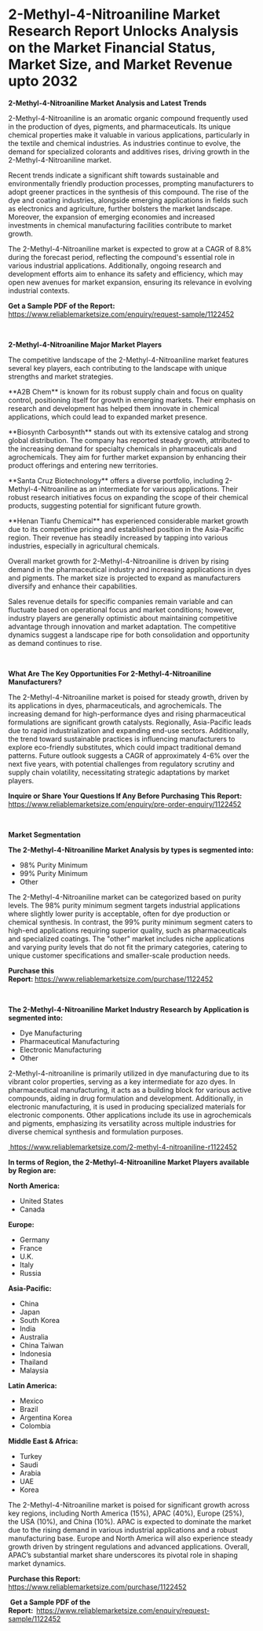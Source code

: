 <p><h1>2-Methyl-4-Nitroaniline Market Research Report Unlocks Analysis on the Market Financial Status, Market Size, and Market Revenue upto 2032</h1></p><p><strong>2-Methyl-4-Nitroaniline Market Analysis and Latest Trends</strong></p>
<p><p>2-Methyl-4-Nitroaniline is an aromatic organic compound frequently used in the production of dyes, pigments, and pharmaceuticals. Its unique chemical properties make it valuable in various applications, particularly in the textile and chemical industries. As industries continue to evolve, the demand for specialized colorants and additives rises, driving growth in the 2-Methyl-4-Nitroaniline market.</p><p>Recent trends indicate a significant shift towards sustainable and environmentally friendly production processes, prompting manufacturers to adopt greener practices in the synthesis of this compound. The rise of the dye and coating industries, alongside emerging applications in fields such as electronics and agriculture, further bolsters the market landscape. Moreover, the expansion of emerging economies and increased investments in chemical manufacturing facilities contribute to market growth.</p><p>The 2-Methyl-4-Nitroaniline market is expected to grow at a CAGR of 8.8% during the forecast period, reflecting the compound's essential role in various industrial applications. Additionally, ongoing research and development efforts aim to enhance its safety and efficiency, which may open new avenues for market expansion, ensuring its relevance in evolving industrial contexts.</p></p>
<p><strong>Get a Sample PDF of the Report:&nbsp;</strong> <a href="https://www.reliablemarketsize.com/enquiry/request-sample/1122452?utm_campaign=3124&utm_medium=2&utm_source=Github&utm_content=ia&utm_term=15042025&utm_id=2-methyl-4-nitroaniline">https://www.reliablemarketsize.com/enquiry/request-sample/1122452</a></p>
<p>&nbsp;</p>
<p><strong>2-Methyl-4-Nitroaniline Major Market Players</strong></p>
<p><p>The competitive landscape of the 2-Methyl-4-Nitroaniline market features several key players, each contributing to the landscape with unique strengths and market strategies. </p><p>**A2B Chem** is known for its robust supply chain and focus on quality control, positioning itself for growth in emerging markets. Their emphasis on research and development has helped them innovate in chemical applications, which could lead to expanded market presence.</p><p>**Biosynth Carbosynth** stands out with its extensive catalog and strong global distribution. The company has reported steady growth, attributed to the increasing demand for specialty chemicals in pharmaceuticals and agrochemicals. They aim for further market expansion by enhancing their product offerings and entering new territories.</p><p>**Santa Cruz Biotechnology** offers a diverse portfolio, including 2-Methyl-4-Nitroaniline as an intermediate for various applications. Their robust research initiatives focus on expanding the scope of their chemical products, suggesting potential for significant future growth. </p><p>**Henan Tianfu Chemical** has experienced considerable market growth due to its competitive pricing and established position in the Asia-Pacific region. Their revenue has steadily increased by tapping into various industries, especially in agricultural chemicals.</p><p>Overall market growth for 2-Methyl-4-Nitroaniline is driven by rising demand in the pharmaceutical industry and increasing applications in dyes and pigments. The market size is projected to expand as manufacturers diversify and enhance their capabilities.</p><p>Sales revenue details for specific companies remain variable and can fluctuate based on operational focus and market conditions; however, industry players are generally optimistic about maintaining competitive advantage through innovation and market adaptation. The competitive dynamics suggest a landscape ripe for both consolidation and opportunity as demand continues to rise.</p></p>
<p>&nbsp;</p>
<p><strong>What Are The Key Opportunities For 2-Methyl-4-Nitroaniline Manufacturers?</strong></p>
<p><p>The 2-Methyl-4-Nitroaniline market is poised for steady growth, driven by its applications in dyes, pharmaceuticals, and agrochemicals. The increasing demand for high-performance dyes and rising pharmaceutical formulations are significant growth catalysts. Regionally, Asia-Pacific leads due to rapid industrialization and expanding end-use sectors. Additionally, the trend toward sustainable practices is influencing manufacturers to explore eco-friendly substitutes, which could impact traditional demand patterns. Future outlook suggests a CAGR of approximately 4-6% over the next five years, with potential challenges from regulatory scrutiny and supply chain volatility, necessitating strategic adaptations by market players.</p></p>
<p><strong>Inquire or Share Your Questions If Any Before Purchasing This Report:</strong> <a href="https://www.reliablemarketsize.com/enquiry/pre-order-enquiry/1122452?utm_campaign=3124&utm_medium=2&utm_source=Github&utm_content=ia&utm_term=15042025&utm_id=2-methyl-4-nitroaniline">https://www.reliablemarketsize.com/enquiry/pre-order-enquiry/1122452</a></p>
<p>&nbsp;</p>
<p><strong>Market Segmentation</strong></p>
<p><strong>The 2-Methyl-4-Nitroaniline Market Analysis by types is segmented into:</strong></p>
<p><ul><li>98% Purity Minimum</li><li>99% Purity Minimum</li><li>Other</li></ul></p>
<p><p>The 2-Methyl-4-Nitroaniline market can be categorized based on purity levels. The 98% purity minimum segment targets industrial applications where slightly lower purity is acceptable, often for dye production or chemical synthesis. In contrast, the 99% purity minimum segment caters to high-end applications requiring superior quality, such as pharmaceuticals and specialized coatings. The "other" market includes niche applications and varying purity levels that do not fit the primary categories, catering to unique customer specifications and smaller-scale production needs.</p></p>
<p><strong>Purchase this Report:&nbsp;</strong><a href="https://www.reliablemarketsize.com/purchase/1122452?utm_campaign=3124&utm_medium=2&utm_source=Github&utm_content=ia&utm_term=15042025&utm_id=2-methyl-4-nitroaniline">https://www.reliablemarketsize.com/purchase/1122452</a></p>
<p>&nbsp;</p>
<p><strong>The 2-Methyl-4-Nitroaniline Market Industry Research by Application is segmented into:</strong></p>
<p><ul><li>Dye Manufacturing</li><li>Pharmaceutical Manufacturing</li><li>Electronic Manufacturing</li><li>Other</li></ul></p>
<p><p>2-Methyl-4-nitroaniline is primarily utilized in dye manufacturing due to its vibrant color properties, serving as a key intermediate for azo dyes. In pharmaceutical manufacturing, it acts as a building block for various active compounds, aiding in drug formulation and development. Additionally, in electronic manufacturing, it is used in producing specialized materials for electronic components. Other applications include its use in agrochemicals and pigments, emphasizing its versatility across multiple industries for diverse chemical synthesis and formulation purposes.</p></p>
<p><a href="https://www.reliablemarketsize.com/2-methyl-4-nitroaniline-r1122452?utm_campaign=3124&utm_medium=2&utm_source=Github&utm_content=ia&utm_term=15042025&utm_id=2-methyl-4-nitroaniline">&nbsp;https://www.reliablemarketsize.com/2-methyl-4-nitroaniline-r1122452</a></p>
<p><strong>In terms of Region, the 2-Methyl-4-Nitroaniline Market Players available by Region are:</strong></p>
<p>
    <p> <strong> North America: </strong>
        <ul>
            <li>United States</li>
            <li>Canada</li>
        </ul>
        </p> 
    <p> <strong> Europe: </strong>
        <ul>
            <li>Germany</li>
            <li>France</li>
            <li>U.K.</li>
            <li>Italy</li>
            <li>Russia</li>
        </ul>
        </p> 
    <p> <strong> Asia-Pacific: </strong>
        <ul>
            <li>China</li>
            <li>Japan</li>
            <li>South Korea</li>
            <li>India</li>
            <li>Australia</li>
            <li>China Taiwan</li>
            <li>Indonesia</li>
            <li>Thailand</li>
            <li>Malaysia</li>
        </ul>
        </p> 
    <p> <strong> Latin America: </strong>
        <ul>
            <li>Mexico</li>
            <li>Brazil</li>
            <li>Argentina Korea</li>
            <li>Colombia</li>
        </ul>
        </p> 
    <p> <strong> Middle East & Africa: </strong>
        <ul>
            <li>Turkey</li>
            <li>Saudi</li>
            <li>Arabia</li>
            <li>UAE</li>
            <li>Korea</li>
        </ul>
    </p>
    </p>
<p><p>The 2-Methyl-4-Nitroaniline market is poised for significant growth across key regions, including North America (15%), APAC (40%), Europe (25%), the USA (10%), and China (10%). APAC is expected to dominate the market due to the rising demand in various industrial applications and a robust manufacturing base. Europe and North America will also experience steady growth driven by stringent regulations and advanced applications. Overall, APAC’s substantial market share underscores its pivotal role in shaping market dynamics.</p></p>
<p><strong>Purchase this Report: </strong><a href="https://www.reliablemarketsize.com/purchase/1122452?utm_campaign=3124&utm_medium=2&utm_source=Github&utm_content=ia&utm_term=15042025&utm_id=2-methyl-4-nitroaniline">https://www.reliablemarketsize.com/purchase/1122452</a></p>
<p>&nbsp;<strong>Get a Sample PDF of the Report:&nbsp;&nbsp;</strong><a href="https://www.reliablemarketsize.com/enquiry/request-sample/1122452?utm_campaign=3124&utm_medium=2&utm_source=Github&utm_content=ia&utm_term=15042025&utm_id=2-methyl-4-nitroaniline">https://www.reliablemarketsize.com/enquiry/request-sample/1122452</a></p>
<p><strong></strong></p>
<p><p></p><p></p><p></p></p>